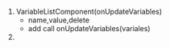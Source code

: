 1. VariableListComponent(onUpdateVariables)
   - name,value,delete
   - add
     call onUpdateVariables(variales)
2.
